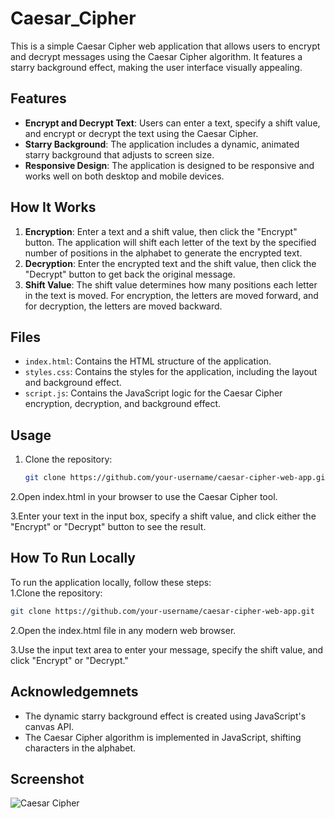 # Caesar_Cipher

This is a simple Caesar Cipher web application that allows users to encrypt and decrypt messages using the Caesar Cipher algorithm. It features a starry background effect, making the user interface visually appealing.

## Features
- **Encrypt and Decrypt Text**: Users can enter a text, specify a shift value, and encrypt or decrypt the text using the Caesar Cipher.
- **Starry Background**: The application includes a dynamic, animated starry background that adjusts to screen size.
- **Responsive Design**: The application is designed to be responsive and works well on both desktop and mobile devices.

## How It Works
1. **Encryption**: Enter a text and a shift value, then click the "Encrypt" button. The application will shift each letter of the text by the specified number of positions in the alphabet to generate the encrypted text.
2. **Decryption**: Enter the encrypted text and the shift value, then click the "Decrypt" button to get back the original message.
3. **Shift Value**: The shift value determines how many positions each letter in the text is moved. For encryption, the letters are moved forward, and for decryption, the letters are moved backward.

## Files
- `index.html`: Contains the HTML structure of the application.
- `styles.css`: Contains the styles for the application, including the layout and background effect.
- `script.js`: Contains the JavaScript logic for the Caesar Cipher encryption, decryption, and background effect.

## Usage
1. Clone the repository:
   ```bash
   git clone https://github.com/your-username/caesar-cipher-web-app.git

2.Open index.html in your browser to use the Caesar Cipher tool.  
  
3.Enter your text in the input box, specify a shift value, and click either the "Encrypt" or "Decrypt" button to see the result.    

## How To Run Locally  

To run the application locally, follow these steps:  
1.Clone the repository:
   ```bash
   git clone https://github.com/your-username/caesar-cipher-web-app.git
```
2.Open the index.html file in any modern web browser. 
  
3.Use the input text area to enter your message, specify the shift value, and click "Encrypt" or "Decrypt."    

## Acknowledgemnets  
- The dynamic starry background effect is created using JavaScript's canvas API.
- The Caesar Cipher algorithm is implemented in JavaScript, shifting characters in the alphabet.

## Screenshot
![Caesar Cipher](file:///C:/Users/DELL/Desktop/caesar_cipher.jpg "Caesar Cipher")





